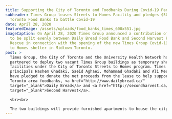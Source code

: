 ```yaml
---
title: Supporting the City of Toronto and Foodbanks During Covid-19 Pandemic
subheader: Times Group leases Streets to Homes Facility and pledges $500,000 to
  Toronto Food Banks to battle Covid-19
date: April 28, 2020
featuredImage: /assets/uploads/food_banks_times_600x551.jpg
imageCaption: On April 28, 2020 Times Group announced a contribution of $500,000
  to be split evenly between Daily Bread Food Bank and Second Harvest Food
  Rescue in connection with the opening of the new Times Group Covid-19 Streets
  to Homes shelter in Midtown Toronto.
post: >
  Times Group, the City of Toronto and the University Health Network have
  partnered to deploy two vacant Times Group buildings as temporary shelter
  facilities under the City of Toronto Streets to Homes program. Times Group
  principals Hashem Ghadaki, Saeid Aghaei, Mohammad Ghadaki and Ali Mesgarzadeh
  have pledged to donate the net proceeds from the lease to help support two
  Toronto area foodbanks, <a href="http://www.dailybread.ca/"
  target="_blank">Daily Bread</a> and <a href="http://secondharvest.ca/"
  target="_blank">Second Harvest</a>.

  <br><br>

  The two buildings will provide furnished apartments to house the city’s most vulnerable groups during the Covid-19 pandemic and accommodate up to 130 clients on eight floors. Each client will have independent kitchen and bathroom facilities and both buildings are completely accessible. The site will be operational for between 3-6 months depending on the timeline for resolving the Covid-19 pandemic in the City of Toronto. “Our partnership with the City at this unprecedented time in history enables us to provide living space for the most vulnerable when it is needed most. Additionally, with the lease proceeds, we have committed to donating $500,000 to Toronto’s food banks,” said Hashem Ghadaki, President of Times Group. “Speaking for my partners and our entire staff, we feel it’s our duty as citizens to help.”
---
```

